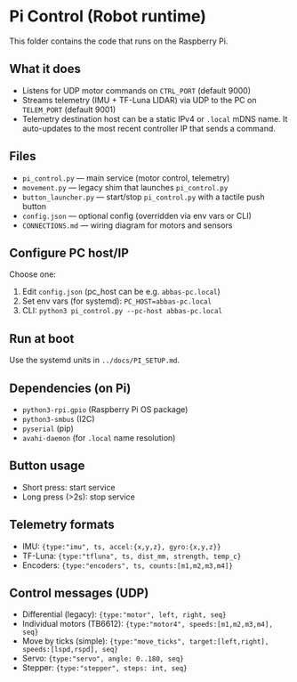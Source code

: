# Pi Control (Robot runtime)

This folder contains the code that runs on the Raspberry Pi.

## What it does
- Listens for UDP motor commands on `CTRL_PORT` (default 9000)
- Streams telemetry (IMU + TF-Luna LIDAR) via UDP to the PC on `TELEM_PORT` (default 9001)
- Telemetry destination host can be a static IPv4 or `.local` mDNS name. It auto-updates to the most recent controller IP that sends a command.

## Files
- `pi_control.py` — main service (motor control, telemetry)
- `movement.py` — legacy shim that launches `pi_control.py`
- `button_launcher.py` — start/stop `pi_control.py` with a tactile push button
- `config.json` — optional config (overridden via env vars or CLI)
- `CONNECTIONS.md` — wiring diagram for motors and sensors

## Configure PC host/IP
Choose one:
1. Edit `config.json` (pc_host can be e.g. `abbas-pc.local`)
2. Set env vars (for systemd): `PC_HOST=abbas-pc.local`
3. CLI: `python3 pi_control.py --pc-host abbas-pc.local`

## Run at boot
Use the systemd units in `../docs/PI_SETUP.md`.

## Dependencies (on Pi)
- `python3-rpi.gpio` (Raspberry Pi OS package)
- `python3-smbus` (I2C)
- `pyserial` (pip)
- `avahi-daemon` (for `.local` name resolution)

## Button usage
- Short press: start service
- Long press (>2s): stop service

## Telemetry formats
- IMU: `{type:"imu", ts, accel:{x,y,z}, gyro:{x,y,z}}`
- TF-Luna: `{type:"tfluna", ts, dist_mm, strength, temp_c}`
 - Encoders: `{type:"encoders", ts, counts:[m1,m2,m3,m4]}`

## Control messages (UDP)
- Differential (legacy): `{type:"motor", left, right, seq}`
- Individual motors (TB6612): `{type:"motor4", speeds:[m1,m2,m3,m4], seq}`
- Move by ticks (simple): `{type:"move_ticks", target:[left,right], speeds:[lspd,rspd], seq}`
- Servo: `{type:"servo", angle: 0..180, seq}`
- Stepper: `{type:"stepper", steps: int, seq}`
